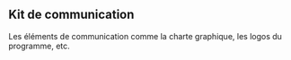 ## Kit de communication

Les éléments de communication comme la charte graphique, les logos du programme, etc.
